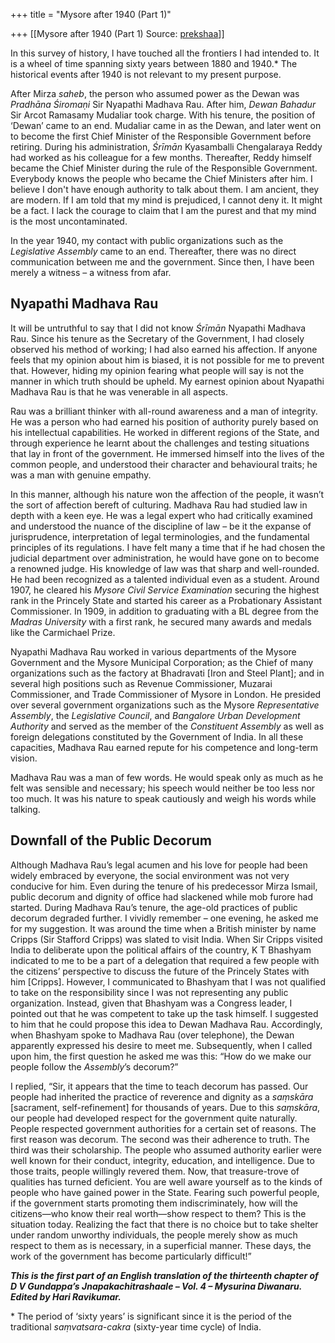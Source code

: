 +++
title = "Mysore after 1940 (Part 1)"

+++
[[Mysore after 1940 (Part 1)	Source: [prekshaa](https://www.prekshaa.in/mysore-after-1940-part1)]]







In this survey of history, l have touched all the frontiers I had intended to. It is a wheel of time spanning sixty years between 1880 and 1940.\* The historical events after 1940 is not relevant to my present purpose.

After Mirza *saheb*, the person who assumed power as the Dewan was *Pradhāna Śiromaṇi* Sir Nyapathi Madhava Rau. After him, *Dewan Bahadur* Sir Arcot Ramasamy Mudaliar took charge. With his tenure, the position of ‘Dewan’ came to an end. Mudaliar came in as the Dewan, and later went on to become the first Chief Minister of the Responsible Government before retiring. During his administration, *Śrīmān* Kyasamballi Chengalaraya Reddy had worked as his colleague for a few months. Thereafter, Reddy himself became the Chief Minister during the rule of the Responsible Government. Everybody knows the people who became the Chief Ministers after him. I believe I don't have enough authority to talk about them. I am ancient, they are modern. If I am told that my mind is prejudiced, I cannot deny it. It might be a fact. I lack the courage to claim that I am the purest and that my mind is the most uncontaminated.

In the year 1940, my contact with public organizations such as the *Legislative Assembly* came to an end. Thereafter, there was no direct communication between me and the government. Since then, I have been merely a witness – a witness from afar.

## Nyapathi Madhava Rau

It will be untruthful to say that I did not know *Śrīmān* Nyapathi Madhava Rau. Since his tenure as the Secretary of the Government, I had closely observed his method of working; I had also earned his affection. If anyone feels that my opinion about him is biased, it is not possible for me to prevent that. However, hiding my opinion fearing what people will say is not the manner in which truth should be upheld. My earnest opinion about Nyapathi Madhava Rau is that he was venerable in all aspects.

Rau was a brilliant thinker with all-round awareness and a man of integrity. He was a person who had earned his position of authority purely based on his intellectual capabilities. He worked in different regions of the State, and through experience he learnt about the challenges and testing situations that lay in front of the government. He immersed himself into the lives of the common people, and understood their character and behavioural traits; he was a man with genuine empathy.

In this manner, although his nature won the affection of the people, it wasn’t the sort of affection bereft of culturing. Madhava Rau had studied law in depth with a keen eye. He was a legal expert who had critically examined and understood the nuance of the discipline of law – be it the expanse of jurisprudence, interpretation of legal terminologies, and the fundamental principles of its regulations. I have felt many a time that if he had chosen the judicial department over administration, he would have gone on to become a renowned judge. His knowledge of law was that sharp and well-rounded. He had been recognized as a talented individual even as a student. Around 1907, he cleared his *Mysore Civil Service Examination* securing the highest rank in the Princely State and started his career as a Probationary Assistant Commissioner. In 1909, in addition to graduating with a BL degree from the *Madras University* with a first rank, he secured many awards and medals like the Carmichael Prize.

Nyapathi Madhava Rau worked in various departments of the Mysore Government and the Mysore Municipal Corporation; as the Chief of many organizations such as the factory at Bhadravati \[Iron and Steel Plant\]; and in several high positions such as Revenue Commissioner, Muzarai Commissioner, and Trade Commissioner of Mysore in London. He presided over several government organizations such as the Mysore *Representative Assembly*, the *Legislative Council*, and *Bangalore Urban Development Authority* and served as the member of the *Constituent Assembly* as well as foreign delegations constituted by the Government of India. In all these capacities, Madhava Rau earned repute for his competence and long-term vision.

Madhava Rau was a man of few words. He would speak only as much as he felt was sensible and necessary; his speech would neither be too less nor too much. It was his nature to speak cautiously and weigh his words while talking.

## Downfall of the Public Decorum

Although Madhava Rau’s legal acumen and his love for people had been widely embraced by everyone, the social environment was not very conducive for him. Even during the tenure of his predecessor Mirza Ismail, public decorum and dignity of office had slackened while mob furore had started. During Madhava Rau’s tenure, the age-old practices of public decorum degraded further. I vividly remember – one evening, he asked me for my suggestion. It was around the time when a British minister by name Cripps (Sir Stafford Cripps) was slated to visit India. When Sir Cripps visited India to deliberate upon the political affairs of the country, K T Bhashyam indicated to me to be a part of a delegation that required a few people with the citizens’ perspective to discuss the future of the Princely States with him \[Cripps\]. However, I communicated to Bhashyam that I was not qualified to take on the responsibility since I was not representing any public organization. Instead, given that Bhashyam was a Congress leader, I pointed out that he was competent to take up the task himself. I suggested to him that he could propose this idea to Dewan Madhava Rau. Accordingly, when Bhashyam spoke to Madhava Rau (over telephone), the Dewan apparently expressed his desire to meet me. Subsequently, when I called upon him, the first question he asked me was this: “How do we make our people follow the *Assembly*’s decorum?”

I replied, “Sir, it appears that the time to teach decorum has passed. Our people had inherited the practice of reverence and dignity as a *saṃskāra* \[sacrament, self-refinement\] for thousands of years. Due to this *saṃskāra*, our people had developed respect for the government quite naturally. People respected government authorities for a certain set of reasons. The first reason was decorum. The second was their adherence to truth. The third was their scholarship. The people who assumed authority earlier were well known for their conduct, integrity, education, and intelligence. Due to those traits, people willingly revered them. Now, that treasure-trove of qualities has turned deficient. You are well aware yourself as to the kinds of people who have gained power in the State. Fearing such powerful people, if the government starts promoting them indiscriminately, how will the citizens—who know their real worth—show respect to them? This is the situation today. Realizing the fact that there is no choice but to take shelter under random unworthy individuals, the people merely show as much respect to them as is necessary, in a superficial manner. These days, the work of the government has become particularly difficult!”

***This is the first part of an English translation of the thirteenth chapter of D V Gundappa’s Jnapakachitrashaale – Vol. 4 – Mysurina Diwanaru. Edited by Hari Ravikumar.***

\* The period of ‘sixty years’ is significant since it is the period of the traditional *saṃvatsara-cakra* (sixty-year time cycle) of India.






